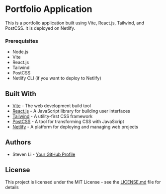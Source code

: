 # Portfolio Application

This is a portfolio application built using Vite, React.js, Tailwind, and PostCSS. It is deployed on Netlify.

### Prerequisites

- Node.js
- Vite
- React.js
- Tailwind
- PostCSS
- Netlify CLI (if you want to deploy to Netlify)


## Built With

- [Vite](https://github.com/vitejs/vite) - The web development build tool
- [React.js](https://reactjs.org/) - A JavaScript library for building user interfaces
- [Tailwind](https://tailwindcss.com/) - A utility-first CSS framework
- [PostCSS](https://postcss.org/) - A tool for transforming CSS with JavaScript
- [Netlify](https://www.netlify.com/) - A platform for deploying and managing web projects

## Authors

- Steven Li - [Your GitHub Profile](https://github.com/zStevenn)

## License

This project is licensed under the MIT License - see the [LICENSE.md](LICENSE.md) file for details
